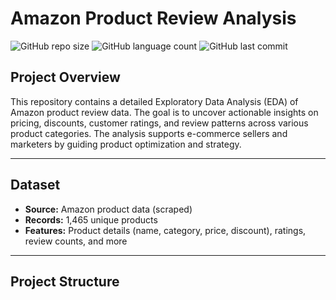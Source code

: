 # Amazon Product Review Analysis

![GitHub repo size](https://img.shields.io/github/repo-size/GRACEDOFGOD/amazon-product-review-analysis) ![GitHub language count](https://img.shields.io/github/languages/count/GRACEDOFGOD/amazon-product-review-analysis) ![GitHub last commit](https://img.shields.io/github/last-commit/GRACEDOFGOD/amazon-product-review-analysis)

## Project Overview

This repository contains a detailed Exploratory Data Analysis (EDA) of Amazon product review data. The goal is to uncover actionable insights on pricing, discounts, customer ratings, and review patterns across various product categories. The analysis supports e-commerce sellers and marketers by guiding product optimization and strategy.

---

## Dataset

- **Source:** Amazon product data (scraped)  
- **Records:** 1,465 unique products  
- **Features:** Product details (name, category, price, discount), ratings, review counts, and more

---

## Project Structure

